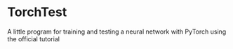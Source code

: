 # TorchTest

A little program for training and testing a neural network with PyTorch using the official tutorial
